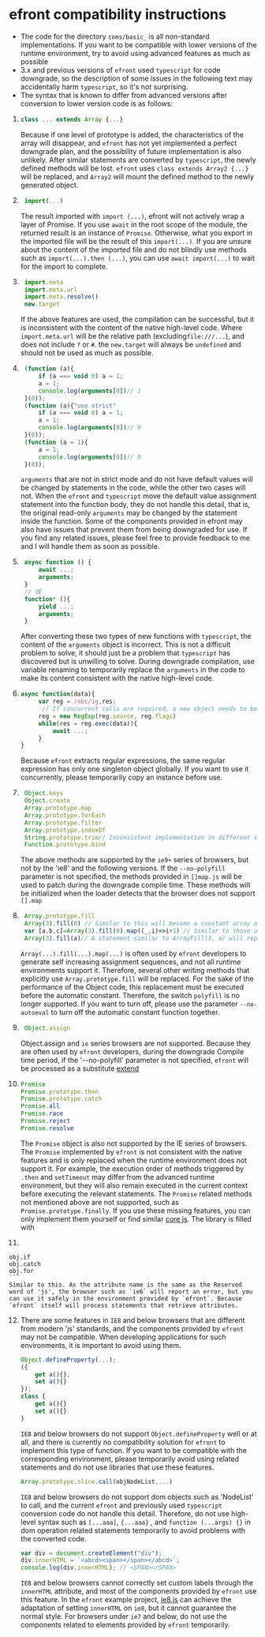 # efront compatibility instructions
* The code for the directory `coms/basic_` is all non-standard implementations. If you want to be compatible with lower versions of the runtime environment, try to avoid using advanced features as much as possible
* 3.x and previous versions of `efront` used `typescript` for code downgrade, so the description of some issues in the following text may accidentally harm `typescript`, so it's not surprising.
* The syntax that is known to differ from advanced versions after conversion to lower version code is as follows:
1.  ```javascript
    class ... extends Array {...} 
    ```
    Because if one level of prototype is added, the characteristics of the array will disappear, and `efront` has not yet implemented a perfect downgrade plan, and the possibility of future implementation is also unlikely. After similar statements are converted by `typescript`, the newly defined methods will be lost. `efront` uses `class extends Array2 {...}` will be replaced, and `Array2` will mount the defined method to the newly generated object.

2. ```javascript
    import(...)
    ```
    The result imported with `import (...)`, efront will not actively wrap a layer of Promise. If you use `await` in the root scope of the module, the returned result is an instance of `Promise`. Otherwise, what you export in the imported file will be the result of this `import(...)`. If you are unsure about the content of the imported file and do not blindly use methods such as `import(...).then (...)`, you can use `await import(...)` to wait for the import to complete.

3. ```javascript
    import.meta
    import.meta.url
    import.meta.resolve()
    new.target
    ```
    If the above features are used, the compilation can be successful, but it is inconsistent with the content of the native high-level code. Where `import.meta.url` will be the relative path (excluding` file:///... `), and does not include `?` or `#`. the `new.target` will always be `undefined` and should not be used as much as possible.

4. ```javascript
    (function (a){
        if (a === void 0) a = 1;
        a = 1;
        console.log(arguments[0])// 1
    }(0));
    (function (a){"use strict"
        if (a === void 0) a = 1;
        a = 1;
        console.log(arguments[0])// 0
    }(0));
    (function (a = 1){
        a = 1;
        console.log(arguments[0])// 0
    }(0));
    ```
    `arguments` that are not in strict mode and do not have default values will be changed by statements in the code, while the other two cases will not. When the `efront` and `typescript` move the default value assignment statement into the function body, they do not handle this detail, that is, the original read-only `arguments` may be changed by the statement inside the function. Some of the components provided in efront may also have issues that prevent them from being downgraded for use. If you find any related issues, please feel free to provide feedback to me and I will handle them as soon as possible.

5. ```javascript
    async function () {
        await ...;
        arguments;
    }
    // 或
    function* (){
        yield ...;
        arguments;
    }
    ```
    After converting these two types of new functions with `typescript`, the content of the `arguments` object is incorrect. This is not a difficult problem to solve, it should just be a problem that `typescript` has discovered but is unwilling to solve. During downgrade compilation, use variable renaming to temporarily replace the `arguments` in the code to make its content consistent with the native high-level code.

6. ```javascript
   async function(data){
        var reg = /abc/ig,res;
         // If concurrent calls are required, a new object needs to be copied here
        reg = new RegExp(reg.source, reg.flags)
        while(res = reg.exec(data)){
            await ...;
        }
   }
   ```
    Because `efront` extracts regular expressions, the same regular expression has only one singleton object globally. If you want to use it concurrently, please temporarily copy an instance before use.

7. ```javascript
    Object.keys
    Object.create
    Array.prototype.map
    Array.prototype.forEach
    Array.prototype.filter
    Array.prototype.indexOf
    String.prototype.trim// Inconsistent implementation in different support environments, and inconsistent understanding of whitespace by major manufacturers
    Function.prototype.bind
    ```
    The above methods are supported by the `ie9+` series of browsers, but not by the 'ie8' and the following versions. If the `--no-polyfill` parameter is not specified, the methods provided in `[]map.js` will be used to patch during the downgrade compile time. These methods will be initialized when the loader detects that the browser does not support `[].map`

8. ```javascript
    Array.prototype.fill
    Array(3).fill(0) // Similar to this will become a constant array of [0,0,0]
    var [a,b,c]=Array(3).fill(0).map((_,i)=>i+1) // Similar to those used to generate constants and assign values, they will directly become assignment statements: var a=1,b=2,c=3
    Array(3).fill(a)// A statement similar to ArrayFill(3, a) will replace a very large quantity like this
    ```
    `Array(...).fill(...).map(...)`  is often used by `efront` developers to generate self increasing assignment sequences, and not all runtime environments support it. Therefore, several other writing methods that explicitly use `Array.prototype.fill` will be replaced. For the sake of the performance of the Object code, this replacement must be executed before the automatic constant. Therefore, the switch `polyfill` is no longer supported. If you want to turn off, please use the parameter `--no-autoeval` to turn off the automatic constant function together.

9. ```javascript
    Object.assign
    ```
    Object.assign and `ie` series browsers are not supported. Because they are often used by `efront` developers, during the downgrade Compile time period, if the '--no-polyfill' parameter is not specified, `efront` will be processed as a substitute [extend](../basic/extend.js)

10. ```javascript
    Promise
    Promise.prototype.then
    Promise.prototype.catch
    Promise.all
    Promise.race
    Promise.reject
    Promise.resolve
    ```
    The `Promise` object is also not supported by the IE series of browsers. The `Promise` implemented by `efront` is not consistent with the native features and is only replaced when the runtime environment does not support it. For example, the execution order of methods triggered by `.then` and `setTimeout` may differ from the advanced runtime environment, but they will also remain executed in the current context before executing the relevant statements. The `Promise` related methods not mentioned above are not supported, such as `Promise.prototype.finally`. If you use these missing features, you can only implement them yourself or find similar [core js](https://github.com/zloirock/core-js). The library is filled with

11.  ```javascript
    obj.if
    obj.catch
    obj.for
    ```
    Similar to this. As the attribute name is the same as the Reserved word of 'js', the browser such as `ie6` will report an error, but you can use it safely in the environment provided by `efront`. Because `efront` itself will process statements that retrieve attributes.

12. There are some features in `IE8` and below browsers that are different from modern 'js' standards, and the components provided by `efront` may not be compatible. When developing applications for such environments, it is important to avoid using them.
    ```javascript
    Object.defineProperty(...);
    ({
        get a(){},
        set a(){}
    });
    class {
        get a(){}
        set a(){}
    }
    ```
    `IE8` and below browsers do not support `Object.defineProperty` well or at all, and there is currently no compatibility solution for `efront` to implement this type of function. If you want to be compatible with the corresponding environment, please temporarily avoid using related statements and do not use libraries that use these features.

    ```javascript
    Array.prototype.slice.call(objNodeList,...)
    ```
    `IE8` and below browsers do not support dom objects such as 'NodeList' to call, and the current `efront` and previously used `typescript` conversion code do not handle this detail. Therefore, do not use high-level syntax such as `[...aaa]`, `{...aaa}` , and `function (...args) {}` in dom operation related statements temporarily to avoid problems with the converted code.

    ```javascript
    var div = document.createElement("div");
    div.innerHTML = `<abcd><span></span></abcd>`;
    console.log(div.innerHTML); // <SPAN></SPAN>
    ```
    `IE8` and below browsers cannot correctly set custom labels through the `innerHTML` attribute, and most of the components provided by `efront` use this feature. In the `efront` example project, [ie8.js](../../apps/kugou/ie8.js) can achieve the adaptation of setting `innerHTML` on `ie8`, but it cannot guarantee the normal style. For browsers under `ie7` and below, do not use the components related to elements provided by `efront` temporarily.